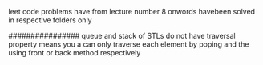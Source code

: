 leet code problems have from lecture number 8 onwords havebeen solved in respective folders only 

################
queue and stack
 of STLs do not have traversal property means you a can only traverse each element by poping and the using front or back method respectively 